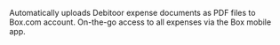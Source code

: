 Automatically uploads Debitoor expense documents as PDF files to Box.com account. On-the-go access to all expenses via the Box mobile app.